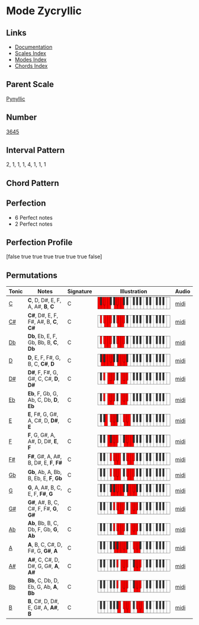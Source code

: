 # Mode Zycryllic

## Links

- [Documentation](README.md)
- [Scales Index](Scales.md)
- [Modes Index](Modes.md)
- [Chords Index](Chords.md)

## Parent Scale

[Pynyllic](ScalePynyllic.md)

## Number

[3645](https://ianring.com/musictheory/scales/3645)

## Interval Pattern

2, 1, 1, 1, 4, 1, 1, 1

## Chord Pattern



## Perfection

- 6 Perfect notes
- 2 Perfect notes

## Perfection Profile

[false true true true true true true false]

## Permutations

| Tonic | Notes | Signature | Illustration | Audio |
|-------|-------|-----------|--------------|-------|
| [C](ModeCNaturalZycryllic.md) | **C**, D, D#, E, F, A, A#, **B**, **C** | C | ![CNaturalZycryllic](ModeCNaturalZycryllic.png) | [midi](https://github.com/edipermadi/music/blob/main/docs/ModeCNaturalZycryllic.mid?raw=true) |
| [C#](ModeCSharpZycryllic.md) | **C#**, D#, E, F, F#, A#, B, **C**, **C#** | C | ![CSharpZycryllic](ModeCSharpZycryllic.png) | [midi](https://github.com/edipermadi/music/blob/main/docs/ModeCSharpZycryllic.mid?raw=true) |
| [Db](ModeDFlatZycryllic.md) | **Db**, Eb, E, F, Gb, Bb, B, **C**, **Db** | C | ![DFlatZycryllic](ModeDFlatZycryllic.png) | [midi](https://github.com/edipermadi/music/blob/main/docs/ModeDFlatZycryllic.mid?raw=true) |
| [D](ModeDNaturalZycryllic.md) | **D**, E, F, F#, G, B, C, **C#**, **D** | C | ![DNaturalZycryllic](ModeDNaturalZycryllic.png) | [midi](https://github.com/edipermadi/music/blob/main/docs/ModeDNaturalZycryllic.mid?raw=true) |
| [D#](ModeDSharpZycryllic.md) | **D#**, F, F#, G, G#, C, C#, **D**, **D#** | C | ![DSharpZycryllic](ModeDSharpZycryllic.png) | [midi](https://github.com/edipermadi/music/blob/main/docs/ModeDSharpZycryllic.mid?raw=true) |
| [Eb](ModeEFlatZycryllic.md) | **Eb**, F, Gb, G, Ab, C, Db, **D**, **Eb** | C | ![EFlatZycryllic](ModeEFlatZycryllic.png) | [midi](https://github.com/edipermadi/music/blob/main/docs/ModeEFlatZycryllic.mid?raw=true) |
| [E](ModeENaturalZycryllic.md) | **E**, F#, G, G#, A, C#, D, **D#**, **E** | C | ![ENaturalZycryllic](ModeENaturalZycryllic.png) | [midi](https://github.com/edipermadi/music/blob/main/docs/ModeENaturalZycryllic.mid?raw=true) |
| [F](ModeFNaturalZycryllic.md) | **F**, G, G#, A, A#, D, D#, **E**, **F** | C | ![FNaturalZycryllic](ModeFNaturalZycryllic.png) | [midi](https://github.com/edipermadi/music/blob/main/docs/ModeFNaturalZycryllic.mid?raw=true) |
| [F#](ModeFSharpZycryllic.md) | **F#**, G#, A, A#, B, D#, E, **F**, **F#** | C | ![FSharpZycryllic](ModeFSharpZycryllic.png) | [midi](https://github.com/edipermadi/music/blob/main/docs/ModeFSharpZycryllic.mid?raw=true) |
| [Gb](ModeGFlatZycryllic.md) | **Gb**, Ab, A, Bb, B, Eb, E, **F**, **Gb** | C | ![GFlatZycryllic](ModeGFlatZycryllic.png) | [midi](https://github.com/edipermadi/music/blob/main/docs/ModeGFlatZycryllic.mid?raw=true) |
| [G](ModeGNaturalZycryllic.md) | **G**, A, A#, B, C, E, F, **F#**, **G** | C | ![GNaturalZycryllic](ModeGNaturalZycryllic.png) | [midi](https://github.com/edipermadi/music/blob/main/docs/ModeGNaturalZycryllic.mid?raw=true) |
| [G#](ModeGSharpZycryllic.md) | **G#**, A#, B, C, C#, F, F#, **G**, **G#** | C | ![GSharpZycryllic](ModeGSharpZycryllic.png) | [midi](https://github.com/edipermadi/music/blob/main/docs/ModeGSharpZycryllic.mid?raw=true) |
| [Ab](ModeAFlatZycryllic.md) | **Ab**, Bb, B, C, Db, F, Gb, **G**, **Ab** | C | ![AFlatZycryllic](ModeAFlatZycryllic.png) | [midi](https://github.com/edipermadi/music/blob/main/docs/ModeAFlatZycryllic.mid?raw=true) |
| [A](ModeANaturalZycryllic.md) | **A**, B, C, C#, D, F#, G, **G#**, **A** | C | ![ANaturalZycryllic](ModeANaturalZycryllic.png) | [midi](https://github.com/edipermadi/music/blob/main/docs/ModeANaturalZycryllic.mid?raw=true) |
| [A#](ModeASharpZycryllic.md) | **A#**, C, C#, D, D#, G, G#, **A**, **A#** | C | ![ASharpZycryllic](ModeASharpZycryllic.png) | [midi](https://github.com/edipermadi/music/blob/main/docs/ModeASharpZycryllic.mid?raw=true) |
| [Bb](ModeBFlatZycryllic.md) | **Bb**, C, Db, D, Eb, G, Ab, **A**, **Bb** | C | ![BFlatZycryllic](ModeBFlatZycryllic.png) | [midi](https://github.com/edipermadi/music/blob/main/docs/ModeBFlatZycryllic.mid?raw=true) |
| [B](ModeBNaturalZycryllic.md) | **B**, C#, D, D#, E, G#, A, **A#**, **B** | C | ![BNaturalZycryllic](ModeBNaturalZycryllic.png) | [midi](https://github.com/edipermadi/music/blob/main/docs/ModeBNaturalZycryllic.mid?raw=true) |
